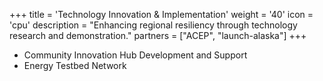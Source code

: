 +++
title = 'Technology Innovation & Implementation'
weight = '40'
icon = 'cpu'
description = "Enhancing regional resiliency through technology research and demonstration."
partners = ["ACEP", "launch-alaska"]
+++
- Community Innovation Hub Development and Support
- Energy Testbed Network
